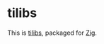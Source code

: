 # tilibs

This is [tilibs](https://github.com/debrouxl/tilibs), packaged for [Zig](https://ziglang.org/).
